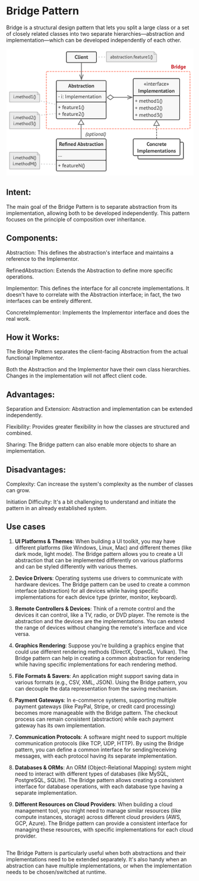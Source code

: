 # Bridge Pattern

Bridge is a structural design pattern that lets you split a large class or a set of closely related classes into two separate hierarchies—abstraction and implementation—which can be developed independently of each other.

![Structure](structure.png)

## Intent:
The main goal of the Bridge Pattern is to separate abstraction from its implementation, allowing both to be developed independently. This pattern focuses on the principle of composition over inheritance.

## Components:
Abstraction: This defines the abstraction's interface and maintains a reference to the Implementor.

RefinedAbstraction: Extends the Abstraction to define more specific operations.

Implementor: This defines the interface for all concrete implementations. It doesn't have to correlate with the Abstraction interface; in fact, the two interfaces can be entirely different.

ConcreteImplementor: Implements the Implementor interface and does the real work.

## How it Works:
The Bridge Pattern separates the client-facing Abstraction from the actual functional Implementor.

Both the Abstraction and the Implementor have their own class hierarchies. Changes in the implementation will not affect client code.

## Advantages:
Separation and Extension: Abstraction and implementation can be extended independently.

Flexibility: Provides greater flexibility in how the classes are structured and combined.

Sharing: The Bridge pattern can also enable more objects to share an implementation.

## Disadvantages:
Complexity: Can increase the system's complexity as the number of classes can grow.

Initiation Difficulty: It's a bit challenging to understand and initiate the pattern in an already established system.

## Use cases
1. **UI Platforms & Themes**:
When building a UI toolkit, you may have different platforms (like Windows, Linux, Mac) and different themes (like dark mode, light mode). The Bridge pattern allows you to create a UI abstraction that can be implemented differently on various platforms and can be styled differently with various themes.

2. **Device Drivers**:
Operating systems use drivers to communicate with hardware devices. The Bridge pattern can be used to create a common interface (abstraction) for all devices while having specific implementations for each device type (printer, monitor, keyboard).

3. **Remote Controllers & Devices**:
Think of a remote control and the devices it can control, like a TV, radio, or DVD player. The remote is the abstraction and the devices are the implementations. You can extend the range of devices without changing the remote's interface and vice versa.

4. **Graphics Rendering**:
Suppose you're building a graphics engine that could use different rendering methods (DirectX, OpenGL, Vulkan). The Bridge pattern can help in creating a common abstraction for rendering while having specific implementations for each rendering method.

5. **File Formats & Savers**:
An application might support saving data in various formats (e.g., CSV, XML, JSON). Using the Bridge pattern, you can decouple the data representation from the saving mechanism.

6. **Payment Gateways**:
In e-commerce systems, supporting multiple payment gateways (like PayPal, Stripe, or credit card processing) becomes more manageable with the Bridge pattern. The checkout process can remain consistent (abstraction) while each payment gateway has its own implementation.

7. **Communication Protocols**:
A software might need to support multiple communication protocols (like TCP, UDP, HTTP). By using the Bridge pattern, you can define a common interface for sending/receiving messages, with each protocol having its separate implementation.

8. **Databases & ORMs**:
An ORM (Object-Relational Mapping) system might need to interact with different types of databases (like MySQL, PostgreSQL, SQLite). The Bridge pattern allows creating a consistent interface for database operations, with each database type having a separate implementation.

9. **Different Resources on Cloud Providers**:
When building a cloud management tool, you might need to manage similar resources (like compute instances, storage) across different cloud providers (AWS, GCP, Azure). The Bridge pattern can provide a consistent interface for managing these resources, with specific implementations for each cloud provider.

##
The Bridge Pattern is particularly useful when both abstractions and their implementations need to be extended separately. It's also handy when an abstraction can have multiple implementations, or when the implementation needs to be chosen/switched at runtime.